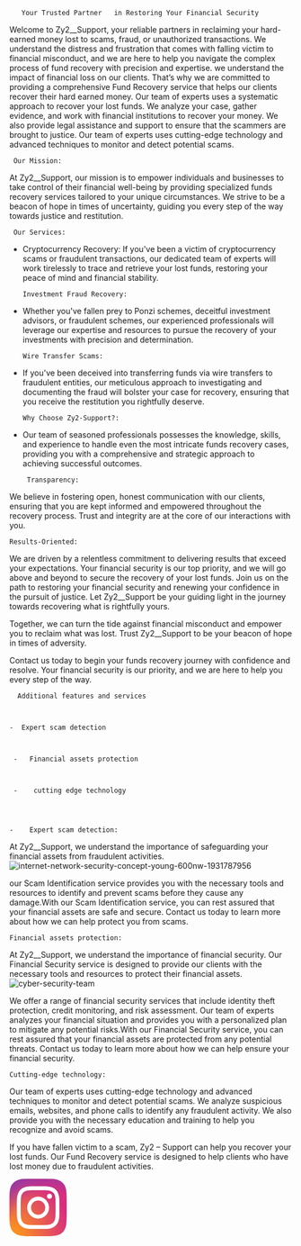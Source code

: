        Your Trusted Partner   in Restoring Your Financial Security

Welcome to Zy2__Support, your reliable partners in reclaiming your hard-earned money lost to scams, fraud, or unauthorized transactions. We understand the distress and frustration that comes with falling victim to financial misconduct, and we are here to help you navigate the complex process of fund recovery with precision and expertise.
   we understand the impact of financial loss on our clients. That’s why we are committed to providing a comprehensive Fund Recovery service that helps our clients recover their hard earned money. 
   Our team of experts uses a systematic approach to recover your lost funds. We analyze your case, gather evidence, and work with financial institutions to recover your money. We also provide legal assistance and support to ensure that the scammers are brought to justice.
Our team of experts uses cutting-edge technology and advanced techniques to monitor and detect potential scams. 

      
     Our Mission:

At Zy2__Support, our mission is to empower individuals and businesses to take control of their financial well-being by providing specialized funds recovery services tailored to your unique circumstances. We strive to be a beacon of hope in times of uncertainty, guiding you every step of the way towards justice and restitution.

     Our Services:

- Cryptocurrency Recovery: If you've been a victim of cryptocurrency scams or fraudulent transactions, our dedicated team of experts will work tirelessly to trace and retrieve your lost funds, restoring your peace of mind and financial stability.

      Investment Fraud Recovery:

- Whether you've fallen prey to Ponzi schemes, deceitful investment advisors, or fraudulent schemes, our experienced professionals will leverage our expertise and resources to pursue the recovery of your investments with precision and determination.
    
      Wire Transfer Scams:

- If you've been deceived into transferring funds via wire transfers to fraudulent entities, our meticulous approach to investigating and documenting the fraud will bolster your case for recovery, ensuring that you receive the restitution you rightfully deserve.

      Why Choose Zy2-Support?:

- Our team of seasoned professionals possesses the knowledge, skills, and experience to handle even the most intricate funds recovery cases, providing you with a comprehensive and strategic approach to achieving successful outcomes.

       Transparency:

 We believe in fostering open, honest communication with our clients, ensuring that you are kept informed and empowered throughout the recovery process. Trust and integrity are at the core of our interactions with you.

    Results-Oriented:

  We are driven by a relentless commitment to delivering results that exceed your expectations. Your financial security is our top priority, and we will go above and beyond to secure the recovery of your lost funds.
Join us on the path to restoring your financial security and renewing your confidence in the pursuit of justice. Let Zy2__Support be your guiding light in the journey towards recovering what is rightfully yours.

Together, we can turn the tide against financial misconduct and empower you to reclaim what was lost. Trust Zy2__Support to be your beacon of hope in times of adversity.

Contact us today to begin your funds recovery journey with confidence and resolve. Your financial security is our priority, and we are here to help you every step of the way.


      Additional features and services



    -  Expert scam detection



     -   Financial assets protection



     -    cutting edge technology 
    



    -    Expert scam detection: 



At Zy2__Support, we understand the importance of safeguarding your financial assets from fraudulent activities. 
![internet-network-security-concept-young-600nw-1931787956](https://github.com/Zy2-Support/Zy2-Support.github.io/assets/159892438/eff1e7cf-4fa0-44cf-92a9-d2c487351ea3)

our Scam Identification service provides you with the necessary tools and resources to identify and prevent scams before they cause any damage.With our Scam Identification service, you can rest assured that your financial assets are safe and secure. Contact us today to learn more about how we can help protect you from scams. 

    Financial assets protection:
    
At Zy2__Support, we understand the importance of financial security. Our Financial Security service is designed to provide our clients with the necessary tools and resources to protect their financial assets.
![cyber-security-team](https://github.com/Zy2-Support/Zy2-Support.github.io/assets/159892438/972d6c53-6403-4dea-a67c-9c4759622c06)

We offer a range of financial security services that include identity theft protection, credit monitoring, and risk assessment. Our team of experts analyzes your financial situation and provides you with a personalized plan to mitigate any potential risks.With our Financial Security service, you can rest assured that your financial assets are protected from any potential threats. Contact us today to learn more about how we can help ensure your financial security. 

    Cutting-edge technology:

Our team of experts uses cutting-edge technology and advanced techniques to monitor and detect potential scams. We analyze suspicious emails, websites, and phone calls to identify any fraudulent activity. We also provide you with the necessary education and training to help you recognize and avoid scams. 








 

                                                       


If you have fallen victim to a scam, Zy2 – Support can help you recover your lost funds. Our Fund Recovery service is designed to help clients who have lost money due to fraudulent activities.

































<svg xmlns="http://www.w3.org/2000/svg" width="102" height="102" viewBox="0 0 102 102" id="instagram"><defs><radialGradient id="a" cx="6.601" cy="99.766" r="129.502" gradientUnits="userSpaceOnUse"><stop offset=".09" stop-color="#fa8f21"></stop><stop offset=".78" stop-color="#d82d7e"></stop></radialGradient><radialGradient id="b" cx="70.652" cy="96.49" r="113.963" gradientUnits="userSpaceOnUse"><stop offset=".64" stop-color="#8c3aaa" stop-opacity="0"></stop><stop offset="1" stop-color="#8c3aaa"></stop></radialGradient></defs><path fill="url(#a)" d="M25.865,101.639A34.341,34.341,0,0,1,14.312,99.5a19.329,19.329,0,0,1-7.154-4.653A19.181,19.181,0,0,1,2.5,87.694,34.341,34.341,0,0,1,.364,76.142C.061,69.584,0,67.617,0,51s.067-18.577.361-25.14A34.534,34.534,0,0,1,2.5,14.312,19.4,19.4,0,0,1,7.154,7.154,19.206,19.206,0,0,1,14.309,2.5,34.341,34.341,0,0,1,25.862.361C32.422.061,34.392,0,51,0s18.577.067,25.14.361A34.534,34.534,0,0,1,87.691,2.5a19.254,19.254,0,0,1,7.154,4.653A19.267,19.267,0,0,1,99.5,14.309a34.341,34.341,0,0,1,2.14,11.553c.3,6.563.361,8.528.361,25.14s-.061,18.577-.361,25.14A34.5,34.5,0,0,1,99.5,87.694,20.6,20.6,0,0,1,87.691,99.5a34.342,34.342,0,0,1-11.553,2.14c-6.557.3-8.528.361-25.14.361s-18.577-.058-25.134-.361" data-name="Path 16"></path><path fill="url(#b)" d="M25.865,101.639A34.341,34.341,0,0,1,14.312,99.5a19.329,19.329,0,0,1-7.154-4.653A19.181,19.181,0,0,1,2.5,87.694,34.341,34.341,0,0,1,.364,76.142C.061,69.584,0,67.617,0,51s.067-18.577.361-25.14A34.534,34.534,0,0,1,2.5,14.312,19.4,19.4,0,0,1,7.154,7.154,19.206,19.206,0,0,1,14.309,2.5,34.341,34.341,0,0,1,25.862.361C32.422.061,34.392,0,51,0s18.577.067,25.14.361A34.534,34.534,0,0,1,87.691,2.5a19.254,19.254,0,0,1,7.154,4.653A19.267,19.267,0,0,1,99.5,14.309a34.341,34.341,0,0,1,2.14,11.553c.3,6.563.361,8.528.361,25.14s-.061,18.577-.361,25.14A34.5,34.5,0,0,1,99.5,87.694,20.6,20.6,0,0,1,87.691,99.5a34.342,34.342,0,0,1-11.553,2.14c-6.557.3-8.528.361-25.14.361s-18.577-.058-25.134-.361" data-name="Path 17"></path><path fill="#fff" d="M461.114,477.413a12.631,12.631,0,1,1,12.629,12.632,12.631,12.631,0,0,1-12.629-12.632m-6.829,0a19.458,19.458,0,1,0,19.458-19.458,19.457,19.457,0,0,0-19.458,19.458m35.139-20.229a4.547,4.547,0,1,0,4.549-4.545h0a4.549,4.549,0,0,0-4.547,4.545m-30.99,51.074a20.943,20.943,0,0,1-7.037-1.3,12.547,12.547,0,0,1-7.193-7.19,20.923,20.923,0,0,1-1.3-7.037c-.184-3.994-.22-5.194-.22-15.313s.04-11.316.22-15.314a21.082,21.082,0,0,1,1.3-7.037,12.54,12.54,0,0,1,7.193-7.193,20.924,20.924,0,0,1,7.037-1.3c3.994-.184,5.194-.22,15.309-.22s11.316.039,15.314.221a21.082,21.082,0,0,1,7.037,1.3,12.541,12.541,0,0,1,7.193,7.193,20.926,20.926,0,0,1,1.3,7.037c.184,4,.22,5.194.22,15.314s-.037,11.316-.22,15.314a21.023,21.023,0,0,1-1.3,7.037,12.547,12.547,0,0,1-7.193,7.19,20.925,20.925,0,0,1-7.037,1.3c-3.994.184-5.194.22-15.314.22s-11.316-.037-15.309-.22m-.314-68.509a27.786,27.786,0,0,0-9.2,1.76,19.373,19.373,0,0,0-11.083,11.083,27.794,27.794,0,0,0-1.76,9.2c-.187,4.04-.229,5.332-.229,15.623s.043,11.582.229,15.623a27.793,27.793,0,0,0,1.76,9.2,19.374,19.374,0,0,0,11.083,11.083,27.813,27.813,0,0,0,9.2,1.76c4.042.184,5.332.229,15.623.229s11.582-.043,15.623-.229a27.8,27.8,0,0,0,9.2-1.76,19.374,19.374,0,0,0,11.083-11.083,27.716,27.716,0,0,0,1.76-9.2c.184-4.043.226-5.332.226-15.623s-.043-11.582-.226-15.623a27.786,27.786,0,0,0-1.76-9.2,19.379,19.379,0,0,0-11.08-11.083,27.748,27.748,0,0,0-9.2-1.76c-4.041-.185-5.332-.229-15.621-.229s-11.583.043-15.626.229" data-name="Path 18" transform="translate(-422.637 -426.196)"></path></svg>


